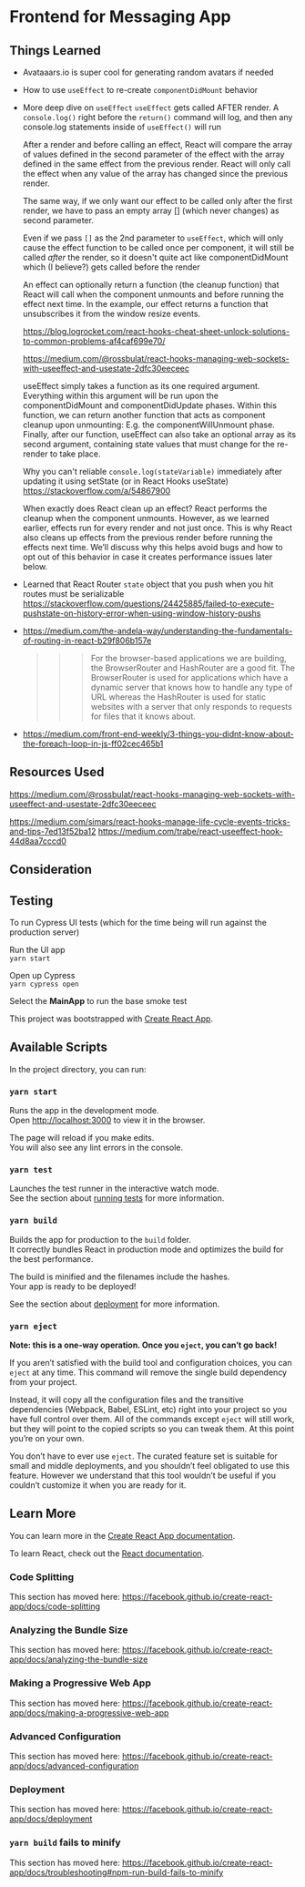 # Frontend for Messaging App

## Things Learned

- Avataaars.io is super cool for generating random avatars if needed
- How to use `useEffect` to re-create `componentDidMount` behavior
- More deep dive on `useEffect`
  `useEffect` gets called AFTER render. A `console.log()` right before the `return()` command will log, and then any console.log statements inside of `useEffect()` will run

  After a render and before calling an effect, React will compare the array of values defined in the second parameter of the effect with the array defined in the same effect from the previous render. React will only call the effect when any value of the array has changed since the previous render.

  The same way, if we only want our effect to be called only after the first render, we have to pass an empty array [] (which never changes) as second parameter.

  Even if we pass `[]` as the 2nd parameter to `useEffect`, which will only cause the effect function to be called once per component, it will still be called _after_ the render, so it doesn't quite act like componentDidMount which (I believe?) gets called before the render

  An effect can optionally return a function (the cleanup function) that React will call when the component unmounts and before running the effect next time. In the example, our effect returns a function that unsubscribes it from the window resize events.

  https://blog.logrocket.com/react-hooks-cheat-sheet-unlock-solutions-to-common-problems-af4caf699e70/

  https://medium.com/@rossbulat/react-hooks-managing-web-sockets-with-useeffect-and-usestate-2dfc30eeceec

  useEffect simply takes a function as its one required argument. Everything within this argument will be run upon the componentDidMount and componentDidUpdate phases.
  Within this function, we can return another function that acts as component cleanup upon unmounting: E.g. the componentWillUnmount phase.
  Finally, after our function, useEffect can also take an optional array as its second argument, containing state values that must change for the re-render to take place.

  Why you can't reliable `console.log(stateVariable)` immediately after updating it using setState (or in React Hooks useState)
  https://stackoverflow.com/a/54867900

  When exactly does React clean up an effect? React performs the cleanup when the component unmounts. However, as we learned earlier, effects run for every render and not just once. This is why React also cleans up effects from the previous render before running the effects next time. We’ll discuss why this helps avoid bugs and how to opt out of this behavior in case it creates performance issues later below.

- Learned that React Router `state` object that you push when you hit routes must be serializable
  https://stackoverflow.com/questions/24425885/failed-to-execute-pushstate-on-history-error-when-using-window-history-pushs
- https://medium.com/the-andela-way/understanding-the-fundamentals-of-routing-in-react-b29f806b157e

  > > > For the browser-based applications we are building, the BrowserRouter and HashRouter are a good fit.
  > > > The BrowserRouter is used for applications which have a dynamic server that knows how to handle any type of URL whereas the HashRouter is used for static websites with a server that only responds to requests for files that it knows about.

- https://medium.com/front-end-weekly/3-things-you-didnt-know-about-the-foreach-loop-in-js-ff02cec465b1

## Resources Used

https://medium.com/@rossbulat/react-hooks-managing-web-sockets-with-useeffect-and-usestate-2dfc30eeceec

https://medium.com/simars/react-hooks-manage-life-cycle-events-tricks-and-tips-7ed13f52ba12
https://medium.com/trabe/react-useeffect-hook-44d8aa7cccd0

## Consideration

## Testing

To run Cypress UI tests (which for the time being will run against the production server)

Run the UI app  
`yarn start`

Open up Cypress  
`yarn cypress open`

Select the **MainApp** to run the base smoke test

This project was bootstrapped with [Create React App](https://github.com/facebook/create-react-app).

## Available Scripts

In the project directory, you can run:

### `yarn start`

Runs the app in the development mode.<br />
Open [http://localhost:3000](http://localhost:3000) to view it in the browser.

The page will reload if you make edits.<br />
You will also see any lint errors in the console.

### `yarn test`

Launches the test runner in the interactive watch mode.<br />
See the section about [running tests](https://facebook.github.io/create-react-app/docs/running-tests) for more information.

### `yarn build`

Builds the app for production to the `build` folder.<br />
It correctly bundles React in production mode and optimizes the build for the best performance.

The build is minified and the filenames include the hashes.<br />
Your app is ready to be deployed!

See the section about [deployment](https://facebook.github.io/create-react-app/docs/deployment) for more information.

### `yarn eject`

**Note: this is a one-way operation. Once you `eject`, you can’t go back!**

If you aren’t satisfied with the build tool and configuration choices, you can `eject` at any time. This command will remove the single build dependency from your project.

Instead, it will copy all the configuration files and the transitive dependencies (Webpack, Babel, ESLint, etc) right into your project so you have full control over them. All of the commands except `eject` will still work, but they will point to the copied scripts so you can tweak them. At this point you’re on your own.

You don’t have to ever use `eject`. The curated feature set is suitable for small and middle deployments, and you shouldn’t feel obligated to use this feature. However we understand that this tool wouldn’t be useful if you couldn’t customize it when you are ready for it.

## Learn More

You can learn more in the [Create React App documentation](https://facebook.github.io/create-react-app/docs/getting-started).

To learn React, check out the [React documentation](https://reactjs.org/).

### Code Splitting

This section has moved here: https://facebook.github.io/create-react-app/docs/code-splitting

### Analyzing the Bundle Size

This section has moved here: https://facebook.github.io/create-react-app/docs/analyzing-the-bundle-size

### Making a Progressive Web App

This section has moved here: https://facebook.github.io/create-react-app/docs/making-a-progressive-web-app

### Advanced Configuration

This section has moved here: https://facebook.github.io/create-react-app/docs/advanced-configuration

### Deployment

This section has moved here: https://facebook.github.io/create-react-app/docs/deployment

### `yarn build` fails to minify

This section has moved here: https://facebook.github.io/create-react-app/docs/troubleshooting#npm-run-build-fails-to-minify
